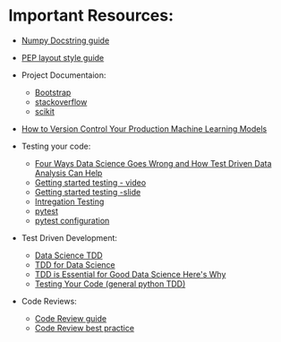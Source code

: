 # Important Resources:

* [Numpy Docstring guide](https://numpydoc.readthedocs.io/en/latest/format.html)
* [PEP layout style guide](https://www.python.org/dev/peps/pep-0008/?#code-lay-out)
* Project Documentaion:
    - [Bootstrap](https://github.com/twbs/bootstrap)
    - [stackoverflow](https://github.com/jjrunner/stackoverflow)
    - [scikit](https://github.com/scikit-learn/scikit-learn)
    
* [How to Version Control Your Production Machine Learning Models](https://algorithmia.com/blog/how-to-version-control-your-production-machine-learning-models)

* Testing your code:
    * [Four Ways Data Science Goes Wrong and How Test Driven Data Analysis Can Help](https://www.predictiveanalyticsworld.com/machinelearningtimes/four-ways-data-science-goes-wrong-and-how-test-driven-data-analysis-can-help/6947/)
    * [Getting started testing - video](https://www.youtube.com/watch?v=FxSsnHeWQBY)
    * [Getting started testing -slide](https://speakerdeck.com/pycon2014/getting-started-testing-by-ned-batchelder?slide=21)
    * [Intregation Testing](https://www.fullstackpython.com/integration-testing.html)
    * [pytest](https://docs.pytest.org/en/latest/getting-started.html)
    * [pytest configuration](https://docs.pytest.org/en/latest/customize.html)

* Test Driven Development:
    - [Data Science TDD](https://www.linkedin.com/pulse/data-science-test-driven-development-sam-savage/)
    - [TDD for Data Science](http://engineering.pivotal.io/post/test-driven-development-for-data-science/)
    - [TDD is Essential for Good Data Science Here's Why](https://medium.com/uk-hydrographic-office/test-driven-development-is-essential-for-good-data-science-heres-why-db7975a03a44)
    - [Testing Your Code (general python TDD)](https://docs.python-guide.org/writing/tests/)
    
* Code Reviews:
    - [Code Review guide](https://github.com/lyst/MakingLyst/tree/master/code-reviews)
    - [Code Review best practice](https://www.kevinlondon.com/2015/05/05/code-review-best-practices.html)
    

